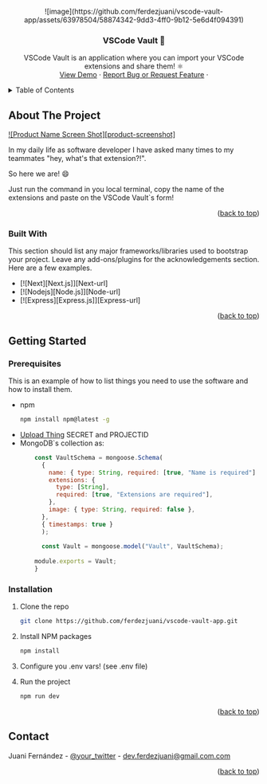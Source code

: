 <!-- PROJECT LOGO -->
<br />
<div align="center">
  ![image](https://github.com/ferdezjuani/vscode-vault-app/assets/63978504/58874342-9dd3-4ff0-9b12-5e6d4f094391)


  <h3 align="center">VSCode Vault 🚀</h3>

  <p align="center">
    VSCode Vault is an application where you can import your VSCode extensions and share them! ⚛
    <br />
    <a href="https://vscode-vault-app.vercel.app/">View Demo</a>
    ·
    <a href="https://github.com/ferdezjuani/vscode-vault-app/issues">Report Bug or Request Feature</a>
    ·
  </p>
</div>



<!-- TABLE OF CONTENTS -->
<details>
  <summary>Table of Contents</summary>
  <ol>
    <li>
      <a href="#about-the-project">About The Project</a>
      <ul>
        <li><a href="#built-with">Built With</a></li>
      </ul>
    </li>
    <li>
      <a href="#getting-started">Getting Started</a>
      <ul>
        <li><a href="#prerequisites">Prerequisites</a></li>
        <li><a href="#installation">Installation</a></li>
      </ul>
    </li>
    <li><a href="#usage">Usage</a></li>
    <li><a href="#contact">Contact</a></li>
  </ol>
</details>



<!-- ABOUT THE PROJECT -->
## About The Project

[![Product Name Screen Shot][product-screenshot]](https://example.com)

In my daily life as software developer I have asked many times to my teammates "hey, what's that extension?!". 

So here we are! :smile:

Just run the command in you local terminal, copy the name of the extensions and paste on the VSCode Vault`s form!

<p align="right">(<a href="#readme-top">back to top</a>)</p>



### Built With

This section should list any major frameworks/libraries used to bootstrap your project. Leave any add-ons/plugins for the acknowledgements section. Here are a few examples.

* [![Next][Next.js]][Next-url]
* [![Nodejs][Node.js]][Node-url]
* [![Express][Express.js]][Express-url]

<p align="right">(<a href="#readme-top">back to top</a>)</p>



<!-- GETTING STARTED -->
## Getting Started

### Prerequisites

This is an example of how to list things you need to use the software and how to install them.
* npm
  ```sh
  npm install npm@latest -g
  ```
* <a href="https://uploadthing.com/">Upload Thing</a> SECRET and PROJECTID
* MongoDB`s collection as:
  ```js
      const VaultSchema = mongoose.Schema(
        {
          name: { type: String, required: [true, "Name is required"] },
          extensions: {
            type: [String],
            required: [true, "Extensions are required"],
          },
          image: { type: String, required: false },
        },
        { timestamps: true }
        );
      
        const Vault = mongoose.model("Vault", VaultSchema);
      
      module.exports = Vault;
      }
  ```
  

### Installation

1. Clone the repo
   ```sh
   git clone https://github.com/ferdezjuani/vscode-vault-app.git
   ```
2. Install NPM packages
   ```sh
   npm install
   ```
3. Configure you .env vars! (see .env file)
   
5. Run the project
   ```js
   npm run dev
   ```

<p align="right">(<a href="#readme-top">back to top</a>)</p>



<!-- CONTACT -->
## Contact

Juani Fernández - [@your_twitter](https://twitter.com/ferdezjuani) - dev.ferdezjuani@gmail.com.com

<p align="right">(<a href="#readme-top">back to top</a>)</p>

